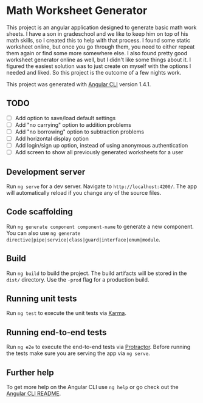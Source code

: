 # Math Worksheet Generator

This project is an angular application designed to generate basic math work sheets. I have a son in gradeschool and we like to keep him on top of his math skills, so I created this to help with that process. I found some static worksheet online, but once you go through them, you need to either repeat them again or find some more somewhere else. I also found pretty good worksheet generator online as well, but I didn't like some things about it. I figured the easiest solution was to just create on myself with the options I needed and liked. So this project is the outcome of a few nights work.

This project was generated with [Angular CLI](https://github.com/angular/angular-cli) version 1.4.1.

## TODO

- [ ] Add option to save/load default settings
- [ ] Add "no carrying" option to addition problems
- [ ] Add "no borrowing" option to subtraction problems
- [ ] Add horizontal display option
- [ ] Add login/sign up option, instead of using anonymous authentication
- [ ] Add screen to show all previously generated worksheets for a user

## Development server

Run `ng serve` for a dev server. Navigate to `http://localhost:4200/`. The app will automatically reload if you change any of the source files.

## Code scaffolding

Run `ng generate component component-name` to generate a new component. You can also use `ng generate directive|pipe|service|class|guard|interface|enum|module`.

## Build

Run `ng build` to build the project. The build artifacts will be stored in the `dist/` directory. Use the `-prod` flag for a production build.

## Running unit tests

Run `ng test` to execute the unit tests via [Karma](https://karma-runner.github.io).

## Running end-to-end tests

Run `ng e2e` to execute the end-to-end tests via [Protractor](http://www.protractortest.org/).
Before running the tests make sure you are serving the app via `ng serve`.

## Further help

To get more help on the Angular CLI use `ng help` or go check out the [Angular CLI README](https://github.com/angular/angular-cli/blob/master/README.md).
